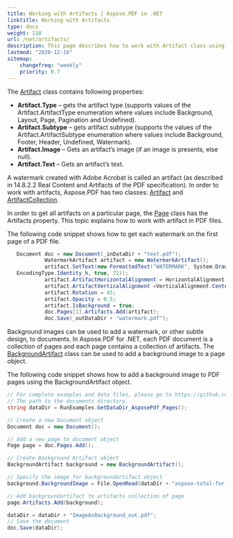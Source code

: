```yaml
---
title: Working with Artifacts | Aspose.PDF in .NET
linktitle: Working with Artifacts
type: docs
weight: 110
url: /net/artifacts/
description: This page describes how to work with Artifact class using Aspose.PDF for .NET. Code snippets show how to add a background image to PDF pages and how to get each watermark on the first page of a PDF file. 
lastmod: "2020-12-16"
sitemap:
    changefreq: "weekly"
    priority: 0.7
---
```


The [Artifact](https://apireference.aspose.com/pdf/net/aspose.pdf/artifact) class contains following properties:

- **Artifact.Type** – gets the artifact type (supports values of the Artifact.ArtifactType enumeration where values include Background, Layout, Page, Pagination and Undefined).
- **Artifact.Subtype** – gets artifact subtype (supports the values of the Artifact.ArtifactSubtype enumeration where values include Background, Footer, Header, Undefined, Watermark).
- **Artifact.Image** – Gets an artifact’s image (if an image is presents, else null).
- **Artifact.Text** – Gets an artifact’s text.

A watermark created with Adobe Acrobat is called an artifact (as described in 14.8.2.2 Real Content and Artifacts of the PDF specification). In order to work with artifacts, Aspose.PDF has two classes: [Artifact](https://apireference.aspose.com/pdf/net/aspose.pdf/artifact) and [ArtifactCollection](https://apireference.aspose.com/pdf/net/aspose.pdf/artifactcollection).

In order to get all artifacts on a particular page, the [Page](https://apireference.aspose.com/pdf/net/aspose.pdf/page) class has the Artifacts property. This topic explains how to work with artifact in PDF files.

The following code snippet shows how to get each watermark on the first page of a PDF file.

```csharp
   Document doc = new Document(_inDataDir + "text.pdf");
            WatermarkArtifact artifact = new WatermarkArtifact();
            artifact.SetText(new FormattedText("WATERMARK", System.Drawing.Color.Blue, FontStyle.Courier,
   EncodingType.Identity_h, true, 72));
            artifact.ArtifactHorizontalAlignment = HorizontalAlignment.Center;
            artifact.ArtifactVerticalAlignment =VerticalAlignment.Center;
            artifact.Rotation = 45;
            artifact.Opacity = 0.5;
            artifact.IsBackground = true;
            doc.Pages[1].Artifacts.Add(artifact);
            doc.Save(_outDataDir + "watermark.pdf");
```

Background images can be used to add a watermark, or other subtle design, to documents. In Aspose.PDF for .NET, each PDF document is a collection of pages and each page contains a collection of artifacts. The [BackgroundArtifact](https://apireference.aspose.com/pdf/net/aspose.pdf/backgroundartifact) class can be used to add a background image to a page object. 

The following code snippet shows how to add a background image to PDF pages using the BackgroundArtifact object.

```csharp
// For complete examples and data files, please go to https://github.com/aspose-pdf/Aspose.PDF-for-.NET
// The path to the documents directory.
string dataDir = RunExamples.GetDataDir_AsposePdf_Pages();

// Create a new Document object
Document doc = new Document();

// Add a new page to document object
Page page = doc.Pages.Add();

// Create Background Artifact object
BackgroundArtifact background = new BackgroundArtifact();

// Specify the image for backgroundartifact object
background.BackgroundImage = File.OpenRead(dataDir + "aspose-total-for-net.jpg");

// Add backgroundartifact to artifacts collection of page
page.Artifacts.Add(background);

dataDir = dataDir + "ImageAsBackground_out.pdf";
// Save the document
doc.Save(dataDir);
```
